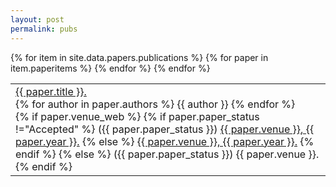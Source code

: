 ```yaml
---
layout: post
permalink: pubs
---
```

<?php include_once("analyticstracking.php") ?>
<table class="table table-hover" >
    {% for item in site.data.papers.publications %}
    	{% for paper in item.paperitems %} 
	        <tr>
	          <td width="95%" align="left"><a href="{{ paper.location }}" target="blank">{{  paper.title  }}.</a><br>
	          	{% for author in paper.authors %}
	          		{{ author  }}
	          	{% endfor %}<br>
	          	{% if paper.venue_web %}
		          	{% if paper.paper_status !="Accepted" %}
	      				({{ paper.paper_status }}) <a href="{{ paper.venue_web }}" target="blank">{{ paper.venue }},  {{ paper.year }}.</a> 
	      			{% else %}
	      				<a href="{{ paper.venue_web }}" target="blank">{{ paper.venue }},  {{ paper.year }}.</a> 
	      			{% endif %}
		      	{% else %}
		      		({{ paper.paper_status }}) {{ paper.venue }}.
		      	{% endif %}
		      	</td>
	      	</tr>
    	{% endfor %}
  	{% endfor %}
</table> 